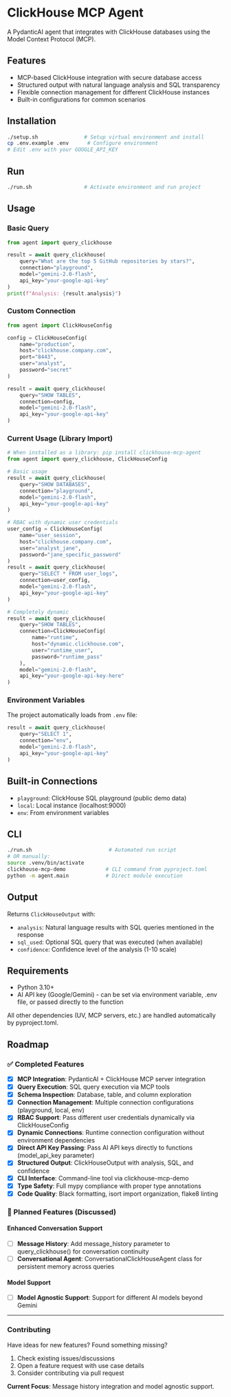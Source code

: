 # ClickHouse MCP Agent

A PydanticAI agent that integrates with ClickHouse databases using the Model Context Protocol (MCP).

## Features

- MCP-based ClickHouse integration with secure database access
- Structured output with natural language analysis and SQL transparency
- Flexible connection management for different ClickHouse instances
- Built-in configurations for common scenarios

## Installation

```bash
./setup.sh               # Setup virtual environment and install
cp .env.example .env      # Configure environment
# Edit .env with your GOOGLE_API_KEY
```

## Run

```bash
./run.sh                 # Activate environment and run project
```

## Usage

### Basic Query

```python
from agent import query_clickhouse

result = await query_clickhouse(
    query="What are the top 5 GitHub repositories by stars?",
    connection="playground",
    model="gemini-2.0-flash",
    api_key="your-google-api-key"
)
print(f"Analysis: {result.analysis}")
```

### Custom Connection

```python
from agent import ClickHouseConfig

config = ClickHouseConfig(
    name="production",
    host="clickhouse.company.com",
    port="8443",
    user="analyst",
    password="secret"
)

result = await query_clickhouse(
    query="SHOW TABLES", 
    connection=config,
    model="gemini-2.0-flash",
    api_key="your-google-api-key"
)
```

### Current Usage (Library Import)

```python
# When installed as a library: pip install clickhouse-mcp-agent
from agent import query_clickhouse, ClickHouseConfig

# Basic usage
result = await query_clickhouse(
    query="SHOW DATABASES", 
    connection="playground",
    model="gemini-2.0-flash",
    api_key="your-google-api-key"
)

# RBAC with dynamic user credentials
user_config = ClickHouseConfig(
    name="user_session",
    host="clickhouse.company.com",
    user="analyst_jane",
    password="jane_specific_password"
)
result = await query_clickhouse(
    query="SELECT * FROM user_logs", 
    connection=user_config,
    model="gemini-2.0-flash",
    api_key="your-google-api-key"
)

# Completely dynamic 
result = await query_clickhouse(
    query="SHOW TABLES",
    connection=ClickHouseConfig(
        name="runtime",
        host="dynamic.clickhouse.com",
        user="runtime_user",
        password="runtime_pass"
    ),
    model="gemini-2.0-flash",
    api_key="your-google-api-key-here" 
)
```

### Environment Variables

The project automatically loads from `.env` file:

```python
result = await query_clickhouse(
    query="SELECT 1", 
    connection="env",
    model="gemini-2.0-flash",
    api_key="your-google-api-key"
)
```

## Built-in Connections

- `playground`: ClickHouse SQL playground (public demo data)
- `local`: Local instance (localhost:9000)
- `env`: From environment variables

## CLI

```bash
./run.sh                         # Automated run script
# OR manually:
source .venv/bin/activate
clickhouse-mcp-demo             # CLI command from pyproject.toml
python -m agent.main            # Direct module execution
```

## Output

Returns `ClickHouseOutput` with:

- `analysis`: Natural language results with SQL queries mentioned in the response
- `sql_used`: Optional SQL query that was executed (when available)
- `confidence`: Confidence level of the analysis (1-10 scale)

## Requirements

- Python 3.10+
- AI API key (Google/Gemini) - can be set via environment variable, .env file, or passed directly to the function

All other dependencies (UV, MCP servers, etc.) are handled automatically by pyproject.toml.

## Roadmap

### ✅ Completed Features

- [x] **MCP Integration**: PydanticAI + ClickHouse MCP server integration
- [x] **Query Execution**: SQL query execution via MCP tools
- [x] **Schema Inspection**: Database, table, and column exploration
- [x] **Connection Management**: Multiple connection configurations (playground, local, env)
- [x] **RBAC Support**: Pass different user credentials dynamically via ClickHouseConfig
- [x] **Dynamic Connections**: Runtime connection configuration without environment dependencies
- [x] **Direct API Key Passing**: Pass AI API keys directly to functions (model_api_key parameter)
- [x] **Structured Output**: ClickHouseOutput with analysis, SQL, and confidence
- [x] **CLI Interface**: Command-line tool via clickhouse-mcp-demo
- [x] **Type Safety**: Full mypy compliance with proper type annotations
- [x] **Code Quality**: Black formatting, isort import organization, flake8 linting

### 🚧 Planned Features (Discussed)

#### Enhanced Conversation Support

- [ ] **Message History**: Add message_history parameter to query_clickhouse() for conversation continuity
- [ ] **Conversational Agent**: ConversationalClickHouseAgent class for persistent memory across queries

#### Model Support

- [ ] **Model Agnostic Support**: Support for different AI models beyond Gemini

---

### Contributing

Have ideas for new features? Found something missing?

1. Check existing issues/discussions
2. Open a feature request with use case details
3. Consider contributing via pull request

**Current Focus**: Message history integration and model agnostic support.
